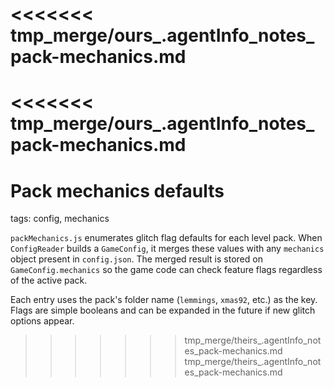 <<<<<<< tmp_merge/ours_.agentInfo_notes_pack-mechanics.md
=======
<<<<<<< tmp_merge/ours_.agentInfo_notes_pack-mechanics.md
=======
# Pack mechanics defaults

tags: config, mechanics

`packMechanics.js` enumerates glitch flag defaults for each level pack. When `ConfigReader` builds a `GameConfig`, it merges these values with any `mechanics` object present in `config.json`. The merged result is stored on `GameConfig.mechanics` so the game code can check feature flags regardless of the active pack.

Each entry uses the pack's folder name (`lemmings`, `xmas92`, etc.) as the key. Flags are simple booleans and can be expanded in the future if new glitch options appear.
>>>>>>> tmp_merge/theirs_.agentInfo_notes_pack-mechanics.md
>>>>>>> tmp_merge/theirs_.agentInfo_notes_pack-mechanics.md
